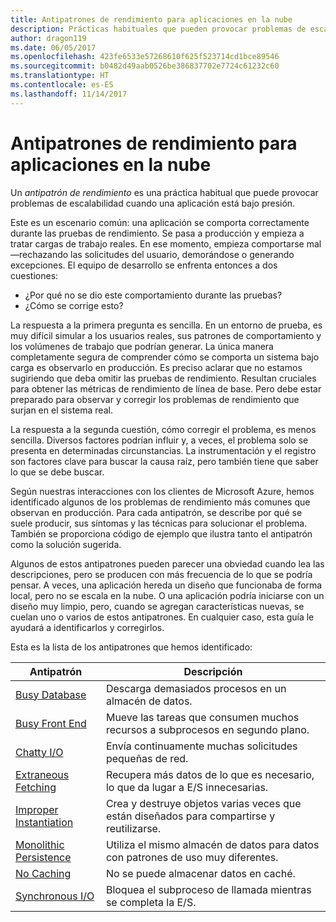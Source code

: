 ```yaml
---
title: Antipatrones de rendimiento para aplicaciones en la nube
description: Prácticas habituales que pueden provocar problemas de escalabilidad.
author: dragon119
ms.date: 06/05/2017
ms.openlocfilehash: 423fe6533e57268610f625f523714cd1bce89546
ms.sourcegitcommit: b0482d49aab0526be386837702e7724c61232c60
ms.translationtype: HT
ms.contentlocale: es-ES
ms.lasthandoff: 11/14/2017
---
```

# <a name="performance-antipatterns-for-cloud-applications"></a>Antipatrones de rendimiento para aplicaciones en la nube

Un *antipatrón de rendimiento* es una práctica habitual que puede provocar problemas de escalabilidad cuando una aplicación está bajo presión. 

Este es un escenario común: una aplicación se comporta correctamente durante las pruebas de rendimiento. Se pasa a producción y empieza a tratar cargas de trabajo reales. En ese momento, empieza comportarse mal &mdash;rechazando las solicitudes del usuario, demorándose o generando excepciones. El equipo de desarrollo se enfrenta entonces a dos cuestiones:

- ¿Por qué no se dio este comportamiento durante las pruebas?
- ¿Cómo se corrige esto?

La respuesta a la primera pregunta es sencilla. En un entorno de prueba, es muy difícil simular a los usuarios reales, sus patrones de comportamiento y los volúmenes de trabajo que podrían generar. La única manera completamente segura de comprender cómo se comporta un sistema bajo carga es observarlo en producción. Es preciso aclarar que no estamos sugiriendo que deba omitir las pruebas de rendimiento. Resultan cruciales para obtener las métricas de rendimiento de línea de base. Pero debe estar preparado para observar y corregir los problemas de rendimiento que surjan en el sistema real.

La respuesta a la segunda cuestión, cómo corregir el problema, es menos sencilla. Diversos factores podrían influir y, a veces, el problema solo se presenta en determinadas circunstancias. La instrumentación y el registro son factores clave para buscar la causa raíz, pero también tiene que saber lo que se debe buscar. 

Según nuestras interacciones con los clientes de Microsoft Azure, hemos identificado algunos de los problemas de rendimiento más comunes que observan en producción. Para cada antipatrón, se describe por qué se suele producir, sus síntomas y las técnicas para solucionar el problema. También se proporciona código de ejemplo que ilustra tanto el antipatrón como la solución sugerida. 

Algunos de estos antipatrones pueden parecer una obviedad cuando lea las descripciones, pero se producen con más frecuencia de lo que se podría pensar. A veces, una aplicación hereda un diseño que funcionaba de forma local, pero no se escala en la nube. O una aplicación podría iniciarse con un diseño muy limpio, pero, cuando se agregan características nuevas, se cuelan uno o varios de estos antipatrones. En cualquier caso, esta guía le ayudará a identificarlos y corregirlos.

Esta es la lista de los antipatrones que hemos identificado: 

| Antipatrón | Descripción |
|-------------|-------------|
| [Busy Database][BusyDatabase] | Descarga demasiados procesos en un almacén de datos. |
| [Busy Front End][BusyFrontEnd] | Mueve las tareas que consumen muchos recursos a subprocesos en segundo plano. |
| [Chatty I/O][ChattyIO] | Envía continuamente muchas solicitudes pequeñas de red. |
| [Extraneous Fetching][ExtraneousFetching] | Recupera más datos de lo que es necesario, lo que da lugar a E/S innecesarias. |
| [Improper Instantiation][ImproperInstantiation] | Crea y destruye objetos varias veces que están diseñados para compartirse y reutilizarse. |
| [Monolithic Persistence][MonolithicPersistence] | Utiliza el mismo almacén de datos para datos con patrones de uso muy diferentes. |
| [No Caching][NoCaching] | No se puede almacenar datos en caché. |
| [Synchronous I/O][SynchronousIO] | Bloquea el subproceso de llamada mientras se completa la E/S. | 

[BusyDatabase]: ./busy-database/index.md
[BusyFrontEnd]: ./busy-front-end/index.md
[ChattyIO]: ./chatty-io/index.md
[ExtraneousFetching]: ./extraneous-fetching/index.md
[ImproperInstantiation]: ./improper-instantiation/index.md
[MonolithicPersistence]: ./monolithic-persistence/index.md
[NoCaching]: ./no-caching/index.md
[SynchronousIO]: ./synchronous-io/index.md